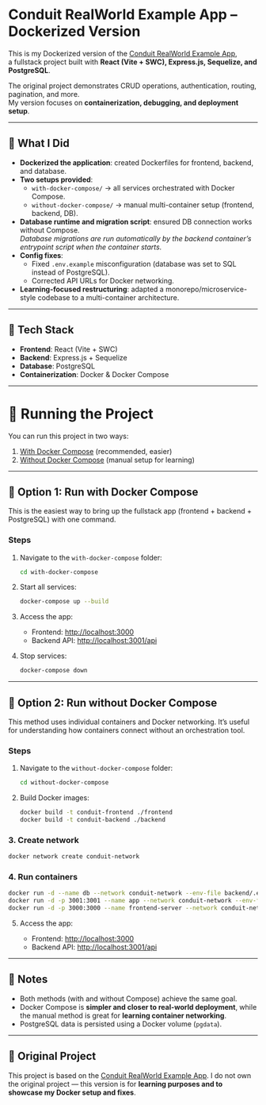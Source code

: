 # Conduit RealWorld Example App – Dockerized Version

This is my Dockerized version of the [Conduit RealWorld Example App](https://github.com/TonyMckes/conduit-realworld-example-app.git),  
a fullstack project built with **React (Vite + SWC), Express.js, Sequelize, and PostgreSQL**.  

The original project demonstrates CRUD operations, authentication, routing, pagination, and more.  
My version focuses on **containerization, debugging, and deployment setup**.  

---

## 🔹 What I Did
- **Dockerized the application**: created Dockerfiles for frontend, backend, and database.  
- **Two setups provided**:
  - `with-docker-compose/` → all services orchestrated with Docker Compose.  
  - `without-docker-compose/` → manual multi-container setup (frontend, backend, DB).  
- **Database runtime and migration script**: ensured DB connection works without Compose.  
  *Database migrations are run automatically by the backend container’s entrypoint script when the container starts.*
- **Config fixes**:
  - Fixed `.env.example` misconfiguration (database was set to SQL instead of PostgreSQL).  
  - Corrected API URLs for Docker networking.  
- **Learning-focused restructuring**: adapted a monorepo/microservice-style codebase to a multi-container architecture.  

---

## 🔹 Tech Stack
- **Frontend**: React (Vite + SWC)  
- **Backend**: Express.js + Sequelize  
- **Database**: PostgreSQL  
- **Containerization**: Docker & Docker Compose  

---

# 🚀 Running the Project

You can run this project in two ways:  
1. [With Docker Compose](#-option-1-run-with-docker-compose) (recommended, easier)  
2. [Without Docker Compose](#-option-2-run-without-docker-compose) (manual setup for learning)  

---

## 🔹 Option 1: Run with Docker Compose

This is the easiest way to bring up the fullstack app (frontend + backend + PostgreSQL) with one command.

### Steps
1. Navigate to the `with-docker-compose` folder:
   ```bash
   cd with-docker-compose
    ```

2. Start all services:

   ```bash
   docker-compose up --build
   ```

3. Access the app:

   * Frontend: [http://localhost:3000](http://localhost:3000)
   * Backend API: [http://localhost:3001/api](http://localhost:3001/api)

4. Stop services:

   ```bash
   docker-compose down
   ```

---

## 🔹 Option 2: Run without Docker Compose

This method uses individual containers and Docker networking.
It’s useful for understanding how containers connect without an orchestration tool.

### Steps

1. Navigate to the `without-docker-compose` folder:

   ```bash
   cd without-docker-compose
   ```

2. Build Docker images:

   ```bash
   docker build -t conduit-frontend ./frontend
   docker build -t conduit-backend ./backend
   ```

### 3. Create network
```bash
docker network create conduit-network
```
### 4. Run containers

```bash
docker run -d --name db --network conduit-network --env-file backend/.env.example postgres
docker run -d -p 3001:3001 --name app --network conduit-network --env-file backend/.env.example conduit-backend
docker run -d -p 3000:3000 --name frontend-server --network conduit-network conduit-frontend
```

5. Access the app:

   * Frontend: [http://localhost:3000](http://localhost:3000)
   * Backend API: [http://localhost:3001/api](http://localhost:3001/api)

---

## 🔹 Notes

* Both methods (with and without Compose) achieve the same goal.
* Docker Compose is **simpler and closer to real-world deployment**, while the manual method is great for **learning container networking**.
* PostgreSQL data is persisted using a Docker volume (`pgdata`).

---

## 🔹 Original Project

This project is based on the [Conduit RealWorld Example App](https://github.com/TonyMckes/conduit-realworld-example-app.git).
I do not own the original project — this version is for **learning purposes and to showcase my Docker setup and fixes**.

